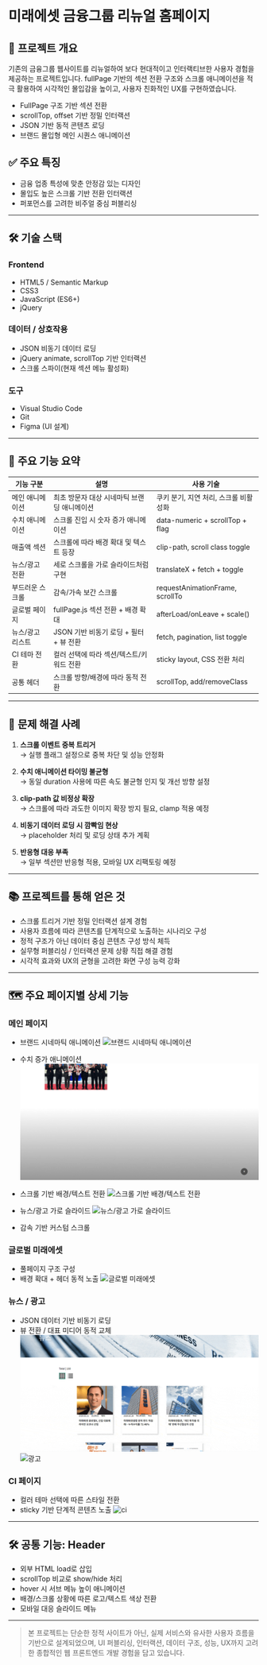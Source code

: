 # 미래에셋 금융그룹 리뉴얼 홈페이지

## 📌 프로젝트 개요

기존의 금융그룹 웹사이트를 리뉴얼하여 보다 현대적이고 인터랙티브한 사용자 경험을 제공하는 프로젝트입니다. fullPage 기반의 섹션 전환 구조와 스크롤 애니메이션을 적극 활용하여 시각적인 몰입감을 높이고, 사용자 친화적인 UX를 구현하였습니다.

- FullPage 구조 기반 섹션 전환
- scrollTop, offset 기반 정밀 인터랙션
- JSON 기반 동적 콘텐츠 로딩
- 브랜드 몰입형 메인 시퀀스 애니메이션

## ✅ 주요 특징

- 금융 업종 특성에 맞춘 안정감 있는 디자인
- 몰입도 높은 스크롤 기반 전환 인터랙션
- 퍼포먼스를 고려한 비주얼 중심 퍼블리싱

---

## 🛠 기술 스택

### Frontend
- HTML5 / Semantic Markup
- CSS3
- JavaScript (ES6+)
- jQuery

### 데이터 / 상호작용
- JSON 비동기 데이터 로딩
- jQuery animate, scrollTop 기반 인터랙션
- 스크롤 스파이(현재 섹션 메뉴 활성화)

### 도구
- Visual Studio Code
- Git
- Figma (UI 설계)

---

## 📄 주요 기능 요약

| 기능 구분           | 설명 | 사용 기술 |
|---------------------|------|-----------|
| 메인 애니메이션     | 최초 방문자 대상 시네마틱 브랜딩 애니메이션 | 쿠키 분기, 지연 처리, 스크롤 비활성화 |
| 수치 애니메이션     | 스크롤 진입 시 숫자 증가 애니메이션 | data-numeric + scrollTop + flag |
| 매출액 섹션         | 스크롤에 따라 배경 확대 및 텍스트 등장 | clip-path, scroll class toggle |
| 뉴스/광고 전환      | 세로 스크롤을 가로 슬라이드처럼 구현 | translateX + fetch + toggle |
| 부드러운 스크롤     | 감속/가속 보간 스크롤 | requestAnimationFrame, scrollTo |
| 글로벌 페이지       | fullPage.js 섹션 전환 + 배경 확대 | afterLoad/onLeave + scale() |
| 뉴스/광고 리스트    | JSON 기반 비동기 로딩 + 필터 + 뷰 전환 | fetch, pagination, list toggle |
| CI 테마 전환        | 컬러 선택에 따라 섹션/텍스트/키워드 전환 | sticky layout, CSS 전환 처리 |
| 공통 헤더           | 스크롤 방향/배경에 따라 동적 전환 | scrollTop, add/removeClass |

---

## 🧩 문제 해결 사례

1. **스크롤 이벤트 중복 트리거**  
   → 실행 플래그 설정으로 중복 차단 및 성능 안정화

2. **수치 애니메이션 타이밍 불균형**  
   → 동일 duration 사용에 따른 속도 불균형 인지 및 개선 방향 설정

3. **clip-path 값 비정상 확장**  
   → 스크롤에 따라 과도한 이미지 확장 방지 필요, clamp 적용 예정

4. **비동기 데이터 로딩 시 깜빡임 현상**  
   → placeholder 처리 및 로딩 상태 추가 계획

5. **반응형 대응 부족**  
   → 일부 섹션만 반응형 적용, 모바일 UX 리팩토링 예정

---

## 📚 프로젝트를 통해 얻은 것

- 스크롤 트리거 기반 정밀 인터랙션 설계 경험
- 사용자 흐름에 따라 콘텐츠를 단계적으로 노출하는 시나리오 구성
- 정적 구조가 아닌 데이터 중심 콘텐츠 구성 방식 체득
- 실무형 퍼블리싱 / 인터랙션 문제 상황 직접 해결 경험
- 시각적 효과와 UX의 균형을 고려한 화면 구성 능력 강화

---

## 🗺️ 주요 페이지별 상세 기능

### 메인 페이지
- 브랜드 시네마틱 애니메이션
![브랜드 시네마틱 애니메이션](readmeImg/mirea_intro.gif)

- 수치 증가 애니메이션
![수치 증가 애니메이션](readmeImg/mirea_numeric.gif)

- 스크롤 기반 배경/텍스트 전환
![스크롤 기반 배경/텍스트 전환](readmeImg/mirea_sales.gif)

- 뉴스/광고 가로 슬라이드
![뉴스/광고 가로 슬라이드](readmeImg/mirea_notice.gif)

- 감속 기반 커스텀 스크롤

### 글로벌 미래에셋
- 풀페이지 구조 구성
- 배경 확대 + 헤더 동적 노출
![글로벌 미래에셋](readmeImg/mirea_global.gif)

### 뉴스 / 광고
- JSON 데이터 기반 비동기 로딩
- 뷰 전환 / 대표 미디어 동적 교체
![뉴스](readmeImg/mirea_news.gif)
![광고](readmeImg/mirea_adv.gif)

### CI 페이지
- 컬러 테마 선택에 따른 스타일 전환
- sticky 기반 단계적 콘텐츠 노출
![ci](readmeImg/mirea_ci.gif)
---

## 🛠 공통 기능: Header

- 외부 HTML load로 삽입
- scrollTop 비교로 show/hide 처리
- hover 시 서브 메뉴 높이 애니메이션
- 배경/스크롤 상황에 따른 로고/텍스트 색상 전환
- 모바일 대응 슬라이드 메뉴

---

> 본 프로젝트는 단순한 정적 사이트가 아닌, 실제 서비스와 유사한 사용자 흐름을 기반으로 설계되었으며,
> UI 퍼블리싱, 인터랙션, 데이터 구조, 성능, UX까지 고려한 종합적인 웹 프론트엔드 개발 경험을 담고 있습니다.

